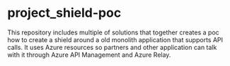 # project_shield-poc
This repository includes multiple of solutions that together creates a poc how to create a shield around a old monolith application that supports API calls. It uses Azure resources so partners and other application can talk with it through Azure API Management and Azure Relay.
